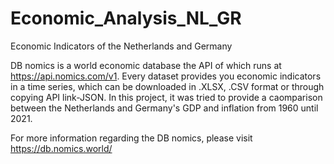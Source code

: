 # Economic_Analysis_NL_GR
Economic Indicators of the Netherlands and Germany

DB nomics is a world economic database the API of which runs at https://api.nomics.com/v1. Every dataset provides you economic indicators in a time series, which can be downloaded in .XLSX, .CSV format or through copying API link-JSON. In this project, it was tried to provide a caomparison between the Netherlands and Germany's GDP and inflation from 1960 until 2021. 

For more information regarding the DB nomics, please visit https://db.nomics.world/

